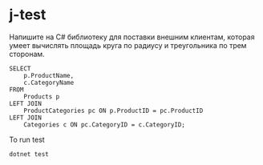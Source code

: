 # j-test

Напишите на C# библиотеку для поставки внешним клиентам, которая умеет вычислять площадь круга по радиусу и треугольника по трем сторонам.

```
SELECT 
    p.ProductName, 
    c.CategoryName
FROM 
    Products p
LEFT JOIN 
    ProductCategories pc ON p.ProductID = pc.ProductID
LEFT JOIN 
    Categories c ON pc.CategoryID = c.CategoryID;
```

To run test
```
dotnet test
```

